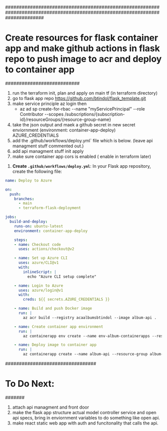 
##############################################################################################################################
# Create resources for flask container app and make github actions in flask repo to push image to acr and deploy to container app
###########################
1) run the terraform init, plan and apply on main tf (in terraform directory)
2) go to flask app repo https://github.com/btindol/flask_template.git
3) make service principle az login then
    - az ad sp create-for-rbac --name "myServicePrincipal" --role Contributor --scopes /subscriptions/{subscription-id}/resourceGroups/{resource-group-name}
4) take the json output and maek a github secret in new secret enviornment (environment: container-app-deploy) AZURE_CREDENTIALS
5) add the .github/workflows/deploy.yml` file which is below. (leave api managment stuff commented out.)
6) add api managment stuff init apply
7) make sure container app cors is enabled ( enable in terraform later)


1. **Create `.github/workflows/deploy.yml`**: In your Flask app repository, create the following file:

```yaml
name: Deploy to Azure

on:
  push:
    branches:
      - main
      - terraform-flask-deployment

jobs:
  build-and-deploy:
    runs-on: ubuntu-latest
    environment: container-app-deploy

    steps:
    - name: Checkout code
      uses: actions/checkout@v2

    - name: Set up Azure CLI
      uses: azure/CLI@v1
      with:
        inlineScript: |
          echo "Azure CLI setup complete"

    - name: Login to Azure
      uses: azure/login@v1
      with:
        creds: ${{ secrets.AZURE_CREDENTIALS }}

    - name: Build and push Docker image
      run: |
        az acr build --registry acaalbumsbtindol --image album-api .

    - name: Create container app environment
      run: |
        az containerapp env create --name env-album-containerapps --resource-group album-containerapps --location canadacentral

    - name: Deploy image to container app
      run: |
        az containerapp create --name album-api --resource-group album-containerapps --environment env-album-containerapps --image "acaalbumsbtindol.azurecr.io/album-api" --target-port 8080 --ingress external --registry-server "acaalbumsbtindol.azurecr.io"

```

#################################
# To Do Next:
#######
1) attach api managment and front door 
2) make the flask app structure actual model controller service and open api specs, bring in enviornment variables to do something like open api.
3) make react static web app with auth and funcitonality that calls the api.